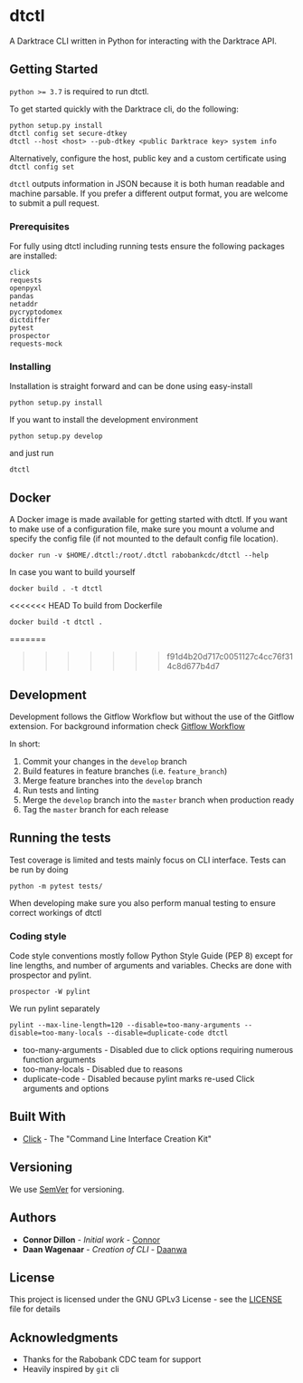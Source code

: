 # dtctl

A Darktrace CLI written in Python for interacting with the Darktrace API.

## Getting Started

```python >= 3.7``` is required to run dtctl.

To get started quickly with the Darktrace cli, do the following:

```
python setup.py install
dtctl config set secure-dtkey
dtctl --host <host> --pub-dtkey <public Darktrace key> system info
```

Alternatively, configure the host, public key and a custom certificate using `dtctl config set`

```dtctl``` outputs information in JSON because it is both human readable and machine parsable. If you prefer a
different output format, you are welcome to submit a pull request.

### Prerequisites

For fully using dtctl including running tests ensure the following packages are installed:

```
click
requests
openpyxl
pandas
netaddr
pycryptodomex
dictdiffer
pytest
prospector
requests-mock
```

### Installing

Installation is straight forward and can be done using easy-install
```
python setup.py install
```

If you want to install the development environment

```
python setup.py develop
```

and just run

```
dtctl 
```

## Docker
A Docker image is made available for getting started with dtctl. If you want to make use of a
configuration file, make sure you mount a volume and specify the config file (if not mounted
to the default config file location).

```
docker run -v $HOME/.dtctl:/root/.dtctl rabobankcdc/dtctl --help
```

In case you want to build yourself

```
docker build . -t dtctl
```

<<<<<<< HEAD
To build from Dockerfile

```
docker build -t dtctl .
```

=======
>>>>>>> f91d4b20d717c0051127c4cc76f314c8d677b4d7
## Development
Development follows the Gitflow Workflow but without the use of the Gitflow extension.
For background information check 
[Gitflow Workflow](https://www.atlassian.com/git/tutorials/comparing-workflows/gitflow-workflow) 

In short:
1. Commit your changes in the ```develop``` branch
2. Build features in feature branches (i.e. ```feature_branch```)
3. Merge feature branches into the ```develop``` branch
4. Run tests and linting
5. Merge the ```develop``` branch into the ```master``` branch when production ready
6. Tag the ```master``` branch for each release

## Running the tests

Test coverage is limited and tests mainly focus on CLI interface. Tests can be run by doing

```
python -m pytest tests/
```

When developing make sure you also perform manual testing to ensure correct workings of dtctl

### Coding style

Code style conventions mostly follow Python Style Guide (PEP 8) except for line lengths, 
and number of arguments and variables. Checks are done with prospector and pylint.

```
prospector -W pylint
```

We run pylint separately

```
pylint --max-line-length=120 --disable=too-many-arguments --disable=too-many-locals --disable=duplicate-code dtctl
```

* too-many-arguments - Disabled due to click options requiring numerous function arguments
* too-many-locals - Disabled due to reasons
* duplicate-code - Disabled because pylint marks re-used Click arguments and options

## Built With

* [Click](https://click.palletsprojects.com/en/7.x/) - The "Command Line Interface Creation Kit"

## Versioning

We use [SemVer](http://semver.org/) for versioning.

## Authors
* **Connor Dillon** - *Initial work* - [Connor](https://github.com/connordillon)
* **Daan Wagenaar** - *Creation of CLI* - [Daanwa](https://github.com/daanwa)

## License

This project is licensed under the GNU GPLv3 License - see the [LICENSE](LICENSE) file for details

## Acknowledgments

* Thanks for the Rabobank CDC team for support
* Heavily inspired by `git` cli
